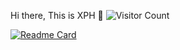Hi there, This is XPH 👋 ![Visitor Count](https://profile-counter.glitch.me/XPHXPHL/count.svg)

<!--
**XPH** is a ✨ _special_ ✨ repository because its `README.md` (this file) appears on your GitHub profile.

Here are some ideas to get you started:

- 🔭 I’m currently working on ...
- 🌱 I’m currently learning ...
- 👯 I’m looking to collaborate on ...
- 🤔 I’m looking for help with ...
- 💬 Ask me about ...
- 📫 How to reach me: ...
- 😄 Pronouns: ...
- ⚡ Fun fact: ...
-->

[![Readme Card](https://github-readme-stats-one-bice.vercel.app/api?username=XPHXPHL&show_icons=true&role=OWNER,ORGANIZATION_MEMBER,COLLABORATOR)](#)
